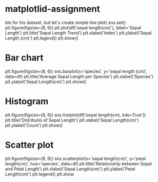 # matplotlid-assignment

ble for Iris dataset, but let's create simple line plot)
sns.set()
plt.figure(figsize=(8, 6))
plt.plot(df['sepal length(cm)'], label='Sepal Length')
plt.title('Sepal Length Trend')
plt.xlabel('Index')
plt.ylabel('Sepal Length (cm)')
plt.legend()
plt.show()

# Bar chart
plt.figure(figsize=(8, 6))
sns.barplot(x='species', y='sepal length (cm)', data=df)
plt.title('Average Sepal Length per Species')
plt.xlabel('Species')
plt.ylabel('Sepal Length(cm)')
plt.show()

# Histogram
plt.figure(figsize=(8, 6))
sns.histplot(df['sepal length(cm), kde=True'])
plt.title('Distributio of Sepal Length')
plt.xlabel('Sepal Length(cm)')
plt.ylabel('Count')
plt.show()

# Scatter plot
plt.figure(figsize=(8, 6))
sns.scatterplot(x='sepal length(cm)', y='petal length(cm)', hue='species', data=df)
plt.title('Relationship between Sepal and Petal Length')
plt.xlabel('Sepal Length(cm)')
plt.ylabel('Petal Length(cm)')
plt.legend()
plt.show
